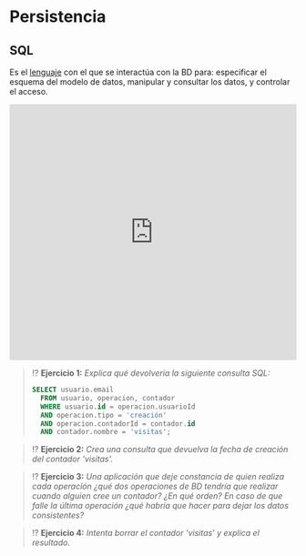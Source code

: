 # Persistencia
## SQL

Es el [lenguaje](https://es.wikipedia.org/wiki/SQL) con el que se interactúa con la BD para: especificar el esquema del modelo de datos, manipular y consultar los datos, y controlar el acceso.

<script>
function populate() {
  const files = [{name: "db.sql"}];
  files.forEach(file => file.content = document.getElementById(file.name).textContent);
  document.getElementById('oc-editor').contentWindow.postMessage({
    eventType: 'populateCode', language: 'mysql', files: files
  }, "*");
}
</script>

<iframe id="oc-editor" frameBorder="0" height="450px" width="100%" onload="populate()" src="https://onecompiler.com/embed/mysql?hideLanguageSelection=true&hideNew=true&hideNewFileOption=true&hideTitle=true&hideStdin=true&listenToEvents=true"></iframe>

<pre id="db.sql" hidden>-- Esquema de base de datos:
CREATE TABLE contador (
  id     INTEGER PRIMARY KEY,
  nombre VARCHAR(200) NOT NULL UNIQUE,
  valor  INTEGER NOT NULL
);

CREATE TABLE usuario (
  id    INTEGER PRIMARY KEY,
  email VARCHAR(256) NOT NULL UNIQUE,
  credenciales VARCHAR(20) NOT NULL
);

CREATE TABLE operacion (
  id         INTEGER PRIMARY KEY,
  usuarioId  INTEGER NOT NULL,
  contadorId INTEGER NOT NULL,
  tipo       VARCHAR(20) NOT NULL,
  fecha      DATETIME NOT NULL,
  FOREIGN KEY (usuarioId) 
          REFERENCES usuario(id),
  FOREIGN KEY (contadorId) 
          REFERENCES contador(id)
);

-- Para añadir datos:
INSERT INTO contador 
  VALUES (1, 'visitas', 1);
INSERT INTO contador 
  VALUES (2, 'clicks', 0);

INSERT INTO usuario 
  VALUES (1, 'admin@e.m', 'YWRtaW5AZS5tOmFkbWlu');
INSERT INTO usuario 
  VALUES (2, 'boss@e.m', 'Ym9zc0BlLm06Ym9z');
INSERT INTO usuario 
  VALUES (3, 'user@e.m', 'dXNlckBlLm06dXNlcg==');

INSERT INTO operacion 
  VALUES (1, 1, 1, 'creación', '2023-01-01 00:00:00');
INSERT INTO operacion 
  VALUES (2, 2, 2, 'incremento', '2023-02-14 00:00:00');
INSERT INTO operacion 
  VALUES (3, 1, 1, 'incremento', '2023-03-11 00:00:00');

-- Para actualizar:
UPDATE contador 
  SET valor = valor + 1 
  WHERE nombre = 'visitas';

-- Para consultar:
SELECT nombre, valor FROM contador 
  WHERE nombre = 'visitas';

-- Para borrar:
DELETE FROM usuario
  WHERE email = 'user@e.m';

</pre>

> ⁉️ **Ejercicio 1:** _Explica qué devolvería la siguiente consulta SQL:_
> ```sql
> SELECT usuario.email 
>   FROM usuario, operacion, contador
>   WHERE usuario.id = operacion.usuarioId
>   AND operacion.tipo = 'creación'
>   AND operacion.contadorId = contador.id
>   AND contador.nombre = 'visitas';
> ```

> ⁉️ **Ejercicio 2:** _Crea una consulta que devuelva la fecha de creación del contador 'visitas'._

> ⁉️ **Ejercicio 3:** _Una aplicación que deje constancia de quien realiza cada operación ¿qué dos operaciones de BD tendría que realizar cuando alguien cree un contador? ¿En qué orden? En caso de que falle la última operación ¿qué habría que hacer para dejar los datos consistentes?_

> ⁉️ **Ejercicio 4:** _Intenta borrar el contador 'visitas' y explica el resultado._